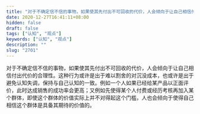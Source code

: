 ```yaml
---
title: "对于不确定信不信的事物，如果使其先付出不可回收的代价，人会倾向于让自己相信付出代价的合理性。"
date: 2020-12-27T16:41:11+08:00
hidden: false
draft: false
tags: ["认知", "观点"]
keywords: ["认知", "观点"]
description: ""
slug: "2701"
---
```


对于不确定信不信的事物，如果使其先付出不可回收的代价，人会倾向于让自己相信付出代价的合理性。这种行为或许是出于难以割舍的对沉没成本，也或许是出于避免认知失调，保持与自己认知的一致。例如一个人如果已经给某产品以正面评价，此时达成销售的成功率会更高；又例如先使得某个人付费或经历考核再加入某个群体，即使这个群体的价值实际上并不对得起这个门槛，人也会倾向于使得自己相信这个群体是具备其期待的价值的。